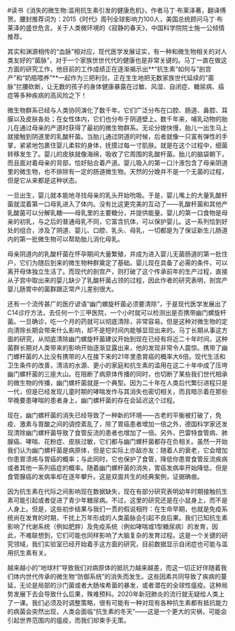 \#读书《消失的微生物:滥用抗生素引发的健康危机》，作者马丁·布莱泽著，翻译傅贺。腰封推荐词为：2015《时代》周刊全球影响力100人，美国总统顾问马丁·布莱泽的盛世危言。关于人类微环境的《寂静的春天》，中国科学院院士施一公倾情推荐。

其实和渊源相传的“血脉”相对应，现代医学发展证实，有一种和微生物相关的对人类友好的“菌脉”，对于一个家族世世代代的健康也是非常关键的。马丁一直在做这方面的研究工作，他目前的工作成绩正在逐渐揭示出**“抗生素”如何与“剖宫产”和“奶瓶喂养”**一起作为三把利剑，正在生生地把无数家族世代延续的“菌脉”拦腰砍断，让无数的孩子的身体健康暴露在过敏、风湿、自闭症、糖尿病、癌症等多种疾病的高风险之下！

微生物群系已经与人类协同演化了数千年。它们广泛分布在口腔、肠道、鼻腔、耳膜以及皮肤各处；在女性体内，它们也分布于阴道壁上。数千年来，哺乳动物的胎儿在通过母亲的产道时获得了最初的微生物群系。无论分娩快慢，胎儿一出生马上就接触到阴道里的乳酸杆菌。当胎儿通过阴道的时候，后者就像一只富有弹性的手掌，紧紧地包裹住婴儿柔软的身体，抚摸过每一寸肌肤。就是在这个过程中，细菌转移发生了。婴儿的皮肤就像海绵，吸收了它周围的乳酸杆菌。胎儿的脑袋朝下，而且面对着母亲的背部，恰好贴合着产道。婴儿吸入的第一口汁液包含了母亲阴道里的微生物，也不排除有一定的肠道微生物。天然的分娩并不是一个无菌的过程，但是它从来都是这种状态。

 一旦出生，婴儿就本能地寻找母亲的乳头开始吮吸。于是，婴儿嘴上的大量乳酸杆菌就混着第一口母乳进入了体内。没有比这更完美的互动了——乳酸杆菌和其他产乳酸菌可以分解乳糖——母乳里的主要糖分，并提供能量。婴儿的第一口食物是母亲的初乳，与之后的普通母乳不同，它富含抗体，可以保护婴儿。这一系列恰到好处的组合，涉及了阴道、婴儿、口腔、乳头、母乳，一切都是为了保证新生儿肠道内的第一批微生物可以帮助胎儿消化母乳。

母亲阴道内的乳酸杆菌在怀孕期间大量繁殖，并成为进入婴儿无菌肠道的第一批住户，它们为随后到来的微生物种群奠定了基础。婴儿现在具备了必需的条件，可以离开母体独立生活了。而现代的剖宫产，则打破了这个传承前年的生产过程，直接从子宫中取出来的婴儿缺少了乳酸杆菌占领的过程，因此作者的研究表明，剖宫产婴儿肠胃中的菌群跟正常产儿差别很大。

还有一个流传甚广的医疗谚语“幽门螺旋杆菌必须要清除”，于是现代医学发展出了C14诊疗方法，去任何一个三甲医院，一个小时就可以检测出是否携带幽门螺旋杆菌。一旦确诊，吃一个月的药就可以彻底清除，非常容易。但是这种对微生物的定向清除长期会带来什么影响，却不是短时间内能够显现出来的。马丁长期从事这方面的研究，从彻底清除幽门螺旋杆菌建议开始到现在已经有将近二十年时间，这种菌群长期对人类带来的影响开始逐渐显露出来，他的发现非常令人震惊。携带了幽门螺杆菌的人比没有携带的人在接下来的21年里患胃癌的概率大6倍。现代生活和卫生条件的改善，清洁的水源、更小的家庭和抗生素的滥用在这二十年中成了压垮幽门螺杆菌的三座大山。在阻断了病原体传播的同时，也切断了某些我们世代相承的微生物的传播，幽门螺杆菌就是一个典型。因为二十年在人类后代繁衍进程只是一代，但是已经发现儿童时期的哮喘发作与其消失也密切相关，而且暗示着在那些早晚要患哮喘的患者身上，幽门螺杆菌的存在会延迟这个过程。

现在，幽门螺杆菌的消失已经导致了一种新的环境——古老的平衡被打破了，免疫、激素与胃酸之间的调控紊乱了，除了胃癌患者增加一倍之外，德国科学家还发现清除幽门螺杆菌导致了食管反流的患者也增加了一倍。另外，巴雷特食管病、肺腺癌、哮喘、花粉症、皮肤过敏，它们都与幽门螺杆菌都存在负相关。虽然一开始我们认为幽门螺杆菌是病原体，但是它实际上亦敌亦友：随着人的衰老，它会增加你患胃溃疡与胃癌的概率；与此同时，它也保护了食管，降低你患胃食管反流疾病或者其他一系列癌症的概率。随着幽门螺杆菌的消失，胃癌发病率开始降低，但是食管腺癌的发病率却在逐年攀升。这是双面共生的经典案例，证据确凿。

因为抗生素在代际之间影响现在数据缺失，现在有部分研究表明幼年时期接触抗生素可能引起或者促进了青少年糖尿病。不过，这里的研究还是在小鼠身上，而不是人身上。但是，这些初步结果与我们一贯的假说相符：在生命早期，也就是免疫系统尚在发育的时期，干扰上万年形成的人类菌脉会引起不良后果。我们已知抗生素影响了代谢系统（例如肥胖）及免疫系统（例如哮喘或1型糖尿病）的发育，因此，不难联想到，它们可能也同样影响了大脑复杂的发育过程。这是一个关键的研究领域，我们实验室已经开始着手这方面的研究，目前数据显示自闭症也可能与滥用抗生素有关。

越来越小的“地球村”导致我们对病原体的抵抗力越来越差，而这一切正好伴随着我们体内世代传承的微生物“防御系统”的消失而发生。这些因素共同导致了疾病的蔓延，无论是局部的沙门菌或者大肠埃希菌的暴发，或者潜在的全球性瘟疫。这种局势发展下去会导致什么后果，殊难预料。2020年新冠肺炎的流行就无疑给人类上了一课。我们必须及时调整策略，很有可能有一种对现有各种抗生素都有抵抗能力的病菌会突然出现，人类会面临“抗生素的冬天”——这是一个更大的灾祸，可能会引起世界范围内的瘟疫，而我们却束手无策。